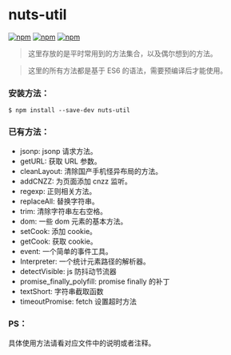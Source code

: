 # nuts-util
[![npm](https://img.shields.io/npm/v/nuts-util.svg?maxAge=2592000&style=flat-square)](https://www.npmjs.com/package/nuts-util)
[![npm](https://img.shields.io/npm/l/nuts-util.svg?maxAge=2592000&style=flat-square)](https://www.npmjs.com/package/nuts-util)
[![npm](https://img.shields.io/npm/dt/nuts-util.svg?style=flat-square)](https://www.npmjs.com/package/nuts-util)
> 这里存放的是平时常用到的方法集合，以及偶尔想到的方法。

> 这里的所有方法都是基于 ES6 的语法，需要预编译后才能使用。

### 安装方法：
```
$ npm install --save-dev nuts-util
```

### 已有方法：
* jsonp: jsonp 请求方法。
* getURL: 获取 URL 参数。
* cleanLayout: 清除国产手机怪异布局的方法。
* addCNZZ: 为页面添加 cnzz 监听。
* regexp: 正则相关方法。
* replaceAll: 替换字符串。
* trim: 清除字符串左右空格。
* dom: 一些 dom 元素的基本方法。
* setCook: 添加 cookie。
* getCook: 获取 cookie。
* event:  一个简单的事件工具。
* Interpreter:  一个统计元素路径的解析器。
* detectVisible: js 防抖动节流器
* promise_finally_polyfill: promise finally 的补丁
* textShort: 字符串截取函数
* timeoutPromise: fetch 设置超时方法

### PS：
具体使用方法请看对应文件中的说明或者注释。
